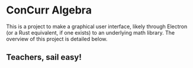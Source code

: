 # ConCurr Algebra
This is a project to make a graphical user interface, likely through Electron (or a Rust equivalent, if one exists) to an underlying math library. The overview of this project is detailed below.

## Teachers, sail easy!
